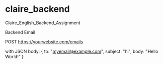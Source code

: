 # claire_backend
Claire_English_Backend_Assignment

Backend Email

POST https://yourwebsite.com/emails

with JSON body:
{
    to: "myemail@example.com",
    subject: "hi",
    body: "Hello World!"
}
